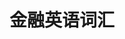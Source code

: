 ---
description: 抓住未来的高富。
layout: post
results:
- primaryGenreName: Education
  version: '1.0'
  artworkUrl100: http://a1538.phobos.apple.com/us/r30/Purple6/v4/e7/bb/3a/e7bb3aaf-79c2-7ea8-51c5-03a381aa55af/mzl.kkshhimq.png
  trackViewUrl: https://itunes.apple.com/cn/app/jin-rong-ying-yu-ci-hui/id791883092?mt=8&uo=4
  artworkUrl60: http://a111.phobos.apple.com/us/r30/Purple6/v4/11/07/36/110736c0-c670-04fc-63a5-b568cd9f4e04/AppIcon60x60_2x.png
  userRatingCountForCurrentVersion: 16
  sellerName: Xiao YuLong
  supportedDevices:
  - iPhone4S
  - iPhone5
  - iPadFourthGen4G
  - iPhone4
  - iPad2Wifi
  - iPadMini
  - iPadThirdGen
  - iPadFourthGen
  - iPhone5c
  - iPadThirdGen4G
  - iPad23G
  - iPodTouchFifthGen
  - iPhone5s
  - iPadMini4G
  genres:
  - 教育
  - 财务
  trackName: 金融英语词汇
  description: 金融英语词汇，和小伙伴一起学习进步吧~
  price: 0
  trackId: 791883092
  releaseDate: '2014-01-10T22:08:14Z'
  screenshotUrls:
  - http://a3.mzstatic.com/us/r30/Purple6/v4/63/01/74/63017403-dc60-5be8-e56e-d119ea1e1259/screen1136x1136.jpeg
  - http://a3.mzstatic.com/us/r30/Purple/v4/e6/02/91/e602914f-f21b-ed11-dfb2-9b4a872f5e27/screen1136x1136.jpeg
  - http://a4.mzstatic.com/us/r30/Purple/v4/57/a4/d3/57a4d371-1e6d-125e-1480-f289fcb811a9/screen1136x1136.jpeg
  artistViewUrl: https://itunes.apple.com/cn/artist/xiao-yulong/id791883095?uo=4
  primaryGenreId: 6017
  userRatingCount: 16
  averageUserRatingForCurrentVersion: 5
  kind: software
  fileSizeBytes: '11661257'
  bundleId: com.rfsoft.FinancialEnglish
  trackContentRating: 4+
  artistName: Xiao YuLong
  trackCensoredName: 金融英语词汇
  isGameCenterEnabled: false
  contentAdvisoryRating: 4+
  languageCodesISO2A:
  - EN
  - ZH
  averageUserRating: 5
  features: &a []
  wrapperType: software
  artworkUrl512: http://a1538.phobos.apple.com/us/r30/Purple6/v4/e7/bb/3a/e7bb3aaf-79c2-7ea8-51c5-03a381aa55af/mzl.kkshhimq.png
  formattedPrice: 免费
  artistId: 791883095
  genreIds:
  - '6017'
  - '6015'
  currency: CNY
  ipadScreenshotUrls: *a
category: 教育
tags: tag1
resultCount: 1
title: 金融英语词汇

---